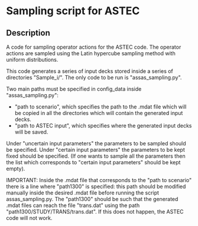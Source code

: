# Sampling script for ASTEC

## Description

A code for sampling operator actions for the ASTEC code. The operator actions are sampled using the Latin hypercube sampling method with uniform distributions.

This code generates a series of input decks stored inside a series of directories "Sample_i/". The only code to be run is "assas_sampling.py".

Two main paths must be specified in config_data inside "assas_sampling.py":
- "path to scenario", which specifies the path to the .mdat file which will be copied in all the directories which will contain the generated input decks.
- "path to ASTEC input", which specifies where the generated input decks will be saved.

Under "uncertain input parameters" the parameters to be sampled should be specified.
Under "certain input parameters" the parameters to be kept fixed should be specified. (If one wants to sample all the parameters then the list which corresponds to "certain input parameters" should be kept empty).

IMPORTANT:
Inside the .mdat file that corresponds to the "path to scenario" there is a line where "path1300" is specified: this path should be modified manually inside the desired .mdat file before running the script assas_sampling.py. The "path1300" should be such that the generated .mdat files can reach the file "trans.dat" using the path "path1300/STUDY/TRANS/trans.dat". If this does not happen, the ASTEC code will not work.
